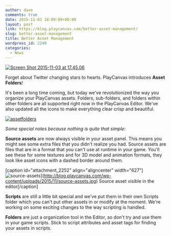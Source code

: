 ```yaml
---
author: dave
comments: true
date: 2015-11-03 18:09:09+00:00
layout: post
link: https://blog.playcanvas.com/better-asset-management/
slug: better-asset-management
title: Better Asset Management
wordpress_id: 2249
categories:
  - News
---
```


[![Screen Shot 2015-11-03 at 17.45.06](https://blog.playcanvas.com/wp-content/uploads/2015/11/Screen-Shot-2015-11-03-at-17.45.06.png)](http://blog.playcanvas.com/wp-content/uploads/2015/11/Screen-Shot-2015-11-03-at-17.45.06.png)

Forget about Twitter changing stars to hearts. PlayCanvas introduces **Asset Folders**!

It's been a long time coming, but today we've revolutionized the way you organize your PlayCanvas assets. Folders, sub-folders, and folders within other folders are all supported right now in the PlayCanvas Editor. We've also updated all the icons to make everything clear crisp and beautiful.

[![assetfolders](https://blog.playcanvas.com/wp-content/uploads/2015/11/assetfolders.gif)](http://blog.playcanvas.com/wp-content/uploads/2015/11/assetfolders.gif)

_Some special notes because nothing is quite that simple:_

**Source assets** are now always visible in your asset panel. This means you might see some extra files that you didn't realize you had. Source assets are files that are in a format that you can't use at runtime in your game. You'll see these for some textures and for 3D model and animation formats, they look like asset icons with a dashed border around them.

[caption id="attachment_2252" align="aligncenter" width="627"]![source-assets](https://blog.playcanvas.com/wp-content/uploads/2015/11/source-assets.jpg)](http://blog.playcanvas.com/wp-content/uploads/2015/11/source-assets.jpg) Source asset visible in the editor[/caption]

**Scripts** are still a little bit special and we've put them in their own Scripts folder which you can't put other assets in or modify at the moment. We're working on some exciting changes to the way scripting is handled.

**Folders** are just a organization tool in the Editor, so don't try and use them in your game scripts. Stick to script attributes and asset tags for finding your assets in scripts.
